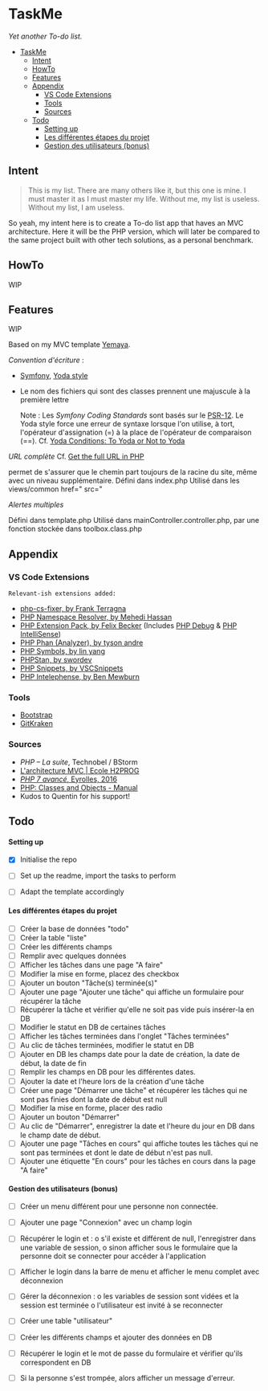 # TaskMe
*Yet another To-do list.*


- [TaskMe](#taskme)
  - [Intent](#intent)
  - [HowTo](#howto)
  - [Features](#features)
  - [Appendix](#appendix)
    - [VS Code Extensions](#vs-code-extensions)
    - [Tools](#tools)
    - [Sources](#sources)
  - [Todo](#todo)
      - [Setting up](#setting-up)
      - [Les différentes étapes du projet](#les-différentes-étapes-du-projet)
      - [Gestion des utilisateurs (bonus)](#gestion-des-utilisateurs-bonus)
## Intent

> This is my list. There are many others like it, but this one is mine. I must master it as I must master my life. Without me, my list is useless. Without my list, I am useless.

So yeah, my intent here is to create a To-do list app that haves an MVC architecture. Here it will be the PHP version, which will later be compared to the same project built with other tech solutions, as a personal benchmark.

## HowTo
 WIP
## Features
 WIP

Based on my MVC template [Yemaya](https://github.com/claudejdev/yemaya).

*<Frenglish>*

_Convention d'écriture_ :
- [Symfony](https://symfony.com/doc/current/contributing/code/standards.html), [Yoda style](https://cs.symfony.com/doc/rules/control_structure/yoda_style.html)
- Le nom des fichiers qui sont des classes prennent une majuscule à la première lettre


    Note : Les *Symfony Coding Standards* sont basés sur le [PSR-12](https://www.php-fig.org/psr/psr-12/). Le Yoda style force une erreur de syntaxe lorsque l'on utilise, à tort, l'opérateur d'assignation (=) à la place de l'opérateur de comparaison (==).
    Cf. [Yoda Conditions: To Yoda or Not to Yoda](https://knowthecode.io/yoda-conditions-yoda-not-yoda "Yoda Conditions: To Yoda or Not to Yoda by Tonya Mork")


_URL complète_
Cf. [Get the full URL in PHP](https://www.geeksforgeeks.org/get-the-full-url-in-php/ "Get the full URL in PHP - GeeksforGeeks")

permet de s'assurer que le chemin part toujours de la racine du site, même avec un niveau supplémentaire.
Défini dans index.php
Utilisé dans les views/common
    href="<?php echo URL; ?>
    src="<?php echo URL; ?>


_Alertes multiples_

<!-- l'alerte est affichée si elle n'est pas vide dans la variable de session -->

Défini dans template.php
Utilisé dans mainController.controller.php, par une fonction stockée dans toolbox.class.php

## Appendix
### VS Code Extensions
    Relevant-ish extensions added:
  - [php-cs-fixer, by Frank Terragna](https://marketplace.visualstudio.com/items?itemName=fterrag.vscode-php-cs-fixer)
  - [PHP Namespace Resolver, by Mehedi Hassan](https://marketplace.visualstudio.com/items?itemName=MehediDracula.php-namespace-resolver)
  - [PHP Extension Pack, by Felix Becker](https://marketplace.visualstudio.com/items?itemName=felixfbecker.php-pack) (Includes [PHP Debug](https://marketplace.visualstudio.com/items?itemName=felixfbecker.php-debug) & [PHP IntelliSense](https://marketplace.visualstudio.com/items?itemName=felixfbecker.php-intellisense))
  - [PHP Phan (Analyzer), by tyson andre](https://marketplace.visualstudio.com/items?itemName=TysonAndre.php-phan)
  - [PHP Symbols, by lin yang](https://marketplace.visualstudio.com/items?itemName=linyang95.php-symbols)
  - [PHPStan, by swordev](https://marketplace.visualstudio.com/items?itemName=swordev.phpstan)
  - [PHP Snippets, by VSCSnippets](https://marketplace.visualstudio.com/items?itemName=vsc-snippets.vsc-php-snippets)
  - [PHP Intelephense, by Ben Mewburn](https://marketplace.visualstudio.com/items?itemName=bmewburn.vscode-intelephense-client)

### Tools
- [Bootstrap](https://getbootstrap.com/)
- [GitKraken](https://www.gitkraken.com/)

### Sources
- *PHP – La suite*, Technobel / BStorm
- [L'architecture MVC | Ecole H2PROG](https://ecole.h2prog.com/courses/846335/lectures/15448687)
- [*PHP 7 avancé*, Eyrolles, 2016](https://www.eyrolles.com/Informatique/Livre/php-7-avance-9782212677201/)
- [PHP: Classes and Objects - Manual](https://www.php.net/manual/en/language.oop5.php/)
- Kudos to Quentin for his support!

## Todo

#### Setting up
- [x] Initialise the repo

- [ ] Set up the readme, import the tasks to perform

- [ ] Adapt the template accordingly

#### Les différentes étapes du projet
- [ ] Créer la base de données "todo"
- [ ] Créer la table "liste"
- [ ] Créer les différents champs
- [ ] Remplir avec quelques données
- [ ] Afficher les tâches dans une page "A faire"
- [ ] Modifier la mise en forme, placez des checkbox
- [ ] Ajouter un bouton "Tâche(s) terminée(s)"
- [ ] Ajouter une page "Ajouter une tâche" qui affiche un formulaire pour récupérer la tâche
- [ ] Récupérer la tâche et vérifier qu'elle ne soit pas vide puis insérer-la en DB
- [ ] Modifier le statut en DB de certaines tâches
- [ ] Afficher les tâches terminées dans l'onglet "Tâches terminées"
- [ ] Au clic de tâches terminées, modifier le statut en DB
- [ ] Ajouter en DB les champs date pour la date de création, la date de début, la date de fin
- [ ] Remplir les champs en DB pour les différentes dates.
- [ ] Ajouter la date et l'heure lors de la création d'une tâche
- [ ] Créer une page "Démarrer une tâche" et récupérer les tâches qui ne sont pas finies dont la
date de début est null
- [ ] Modifier la mise en forme, placer des radio
- [ ] Ajouter un bouton "Démarrer"
- [ ] Au clic de "Démarrer", enregistrer la date et l'heure du jour en DB dans le champ date de
début.
- [ ] Ajouter une page "Tâches en cours" qui affiche toutes les tâches qui ne sont pas terminées et
dont le date de début n'est pas null.
- [ ] Ajouter une étiquette "En cours" pour les tâches en cours dans la page "A faire"
#### Gestion des utilisateurs (bonus)
- [ ] Créer un menu différent pour une personne non connectée.
- [ ] Ajouter une page "Connexion" avec un champ login
- [ ] Récupérer le login et :
o s'il existe et différent de null, l'enregistrer dans une variable de session,
o sinon afficher sous le formulaire que la personne doit se connecter pour accéder à
l'application
- [ ] Afficher le login dans la barre de menu et afficher le menu complet avec déconnexion
- [ ] Gérer la déconnexion :
o les variables de session sont vidées et la session est terminée
o l'utilisateur est invité à se reconnecter
- [ ] Créer une table "utilisateur"
- [ ] Créer les différents champs et ajouter des données en DB
- [ ] Récupérer le login et le mot de passe du formulaire et vérifier qu'ils correspondent en DB
- [ ] Si la personne s'est trompée, alors afficher un message d'erreur.
  